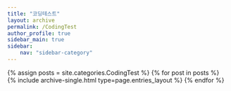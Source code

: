 ```yaml
---
title: "코딩테스트"
layout: archive
permalink: /CodingTest
author_profile: true
sidebar_main: true
sidebar:
    nav: "sidebar-category"
---
```



{% assign posts = site.categories.CodingTest %}
{% for post in posts %} {% include archive-single.html type=page.entries_layout %} {% endfor %}